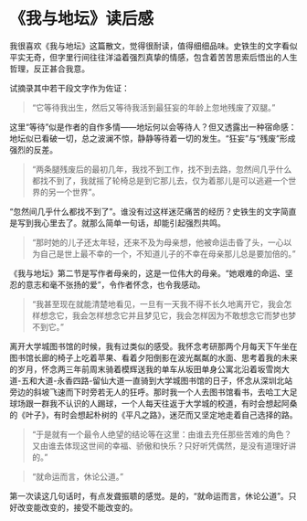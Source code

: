 # 《我与地坛》读后感

我很喜欢《我与地坛》这篇散文，觉得很耐读，值得细细品味。史铁生的文字看似平实无奇，但字里行间往往洋溢着强烈真挚的情感，包含着苦苦思索后悟出的人生哲理，反正甚合我意。

试摘录其中若干段文字作为佐证：

> “它等待我出生，然后又等待我活到最狂妄的年龄上忽地残废了双腿。”

这里“等待”似是作者的自作多情——地坛何以会等待人？但又透露出一种宿命感：地坛似已看破一切，总之波澜不惊，静静等待着一切的发生。“狂妄”与“残废”形成强烈的反差。

> “两条腿残废后的最初几年，我找不到工作，找不到去路，忽然间几乎什么都找不到了，我就摇了轮椅总是到它那儿去，仅为着那儿是可以逃避一个世界的另一个世界”。

“忽然间几乎什么都找不到了”。谁没有过这样迷茫痛苦的经历？史铁生的文字简直是写到我心里去了。就那么简单一句话，却能引起强烈共鸣。

> “那时她的儿子还太年轻，还来不及为母亲想，他被命运击昏了头，一心以为自己是世上最不幸的一个，不知道儿子的不幸在母亲那儿总是要加倍的。”

《我与地坛》第二节是写作者母亲的，这是一位伟大的母亲。“她艰难的命运、坚忍的意志和毫不张扬的爱”，令作者怀念，也令我感动。

> “我甚至现在就能清楚地看见，一旦有一天我不得不长久地离开它，我会怎样想念它，我会怎样想念它并且梦见它，我会怎样因为不敢想念它而梦也梦不到它。”

离开大学城图书馆的时候，我有过类似的感受。我怀念考研那两个月每天下午坐在图书馆长廊的椅子上吃着苹果、看着夕阳倒影在波光粼粼的水面、思考着我的未来的岁月，怀念两三年前周末骑着模辉送我的单车从坂田单身公寓北沿着坂雪岗大道-五和大道-永香四路-留仙大道一直骑到大学城图书馆的日子，怀念从深圳北站旁边的斜坡飞速而下时旁若无人的狂呼。那时我一个人去图书馆看书，去哈工大足球场跟一群我不认识的人踢球，一个人每天往返于大学城的校道，有时会想起阿桑的《叶子》，有时会想起朴树的《平凡之路》，迷茫而又坚定地走着自己选择的路。

> “于是就有一个最令人绝望的结论等在这里：由谁去充任那些苦难的角色？又由谁去体现这世间的幸福、骄傲和快乐？只好听凭偶然，是没有道理好讲的。”

> “就命运而言，休论公道。”

第一次读这几句话时，有点发聋振聩的感觉。是的，“就命运而言，休论公道”。只好改变能改变的，接受不能改变的。

